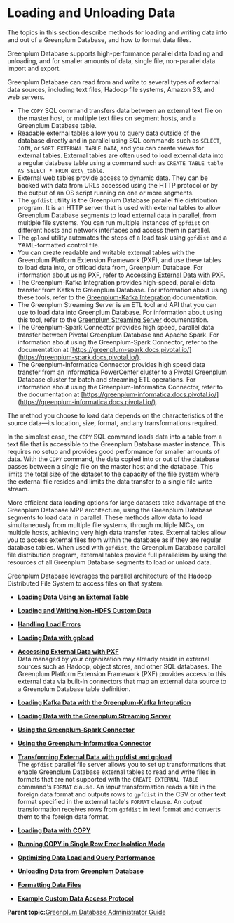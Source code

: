 # Loading and Unloading Data 

The topics in this section describe methods for loading and writing data into and out of a Greenplum Database, and how to format data files.

Greenplum Database supports high-performance parallel data loading and unloading, and for smaller amounts of data, single file, non-parallel data import and export.

Greenplum Database can read from and write to several types of external data sources, including text files, Hadoop file systems, Amazon S3, and web servers.

-   The `COPY` SQL command transfers data between an external text file on the master host, or multiple text files on segment hosts, and a Greenplum Database table.
-   Readable external tables allow you to query data outside of the database directly and in parallel using SQL commands such as `SELECT`, `JOIN`, or `SORT EXTERNAL TABLE DATA`, and you can create views for external tables. External tables are often used to load external data into a regular database table using a command such as `CREATE TABLE table AS SELECT * FROM ext\_table`.
-   External web tables provide access to dynamic data. They can be backed with data from URLs accessed using the HTTP protocol or by the output of an OS script running on one or more segments.
-   The `gpfdist` utility is the Greenplum Database parallel file distribution program. It is an HTTP server that is used with external tables to allow Greenplum Database segments to load external data in parallel, from multiple file systems. You can run multiple instances of `gpfdist` on different hosts and network interfaces and access them in parallel.
-   The `gpload` utility automates the steps of a load task using `gpfdist` and a YAML-formatted control file.
-   You can create readable and writable external tables with the Greenplum Platform Extension Framework \(PXF\), and use these tables to load data into, or offload data from, Greenplum Database. For information about using PXF, refer to [Accessing External Data with PXF](../../external/pxf-overview.html).
-   The Greenplum-Kafka Integration provides high-speed, parallel data transfer from Kafka to Greenplum Database. For information about using these tools, refer to the [Greenplum-Kafka Integration](https://greenplum.docs.pivotal.io/streaming-server/1-4/kafka/intro.html) documentation.
-   The Greenplum Streaming Server is an ETL tool and API that you can use to load data into Greenplum Database. For information about using this tool, refer to the [Greenplum Streaming Server](https://greenplum.docs.pivotal.io/streaming-server/1-4/intro.html) documentation.
-   The Greenplum-Spark Connector provides high speed, parallel data transfer between Pivotal Greenplum Database and Apache Spark. For information about using the Greenplum-Spark Connector, refer to the documentation at [https://greenplum-spark.docs.pivotal.io/](https://greenplum-spark.docs.pivotal.io/).
-   The Greenplum-Informatica Connector provides high speed data transfer from an Informatica PowerCenter cluster to a Pivotal Greenplum Database cluster for batch and streaming ETL operations. For information about using the Greenplum-Informatica Connector, refer to the documentation at [https://greenplum-informatica.docs.pivotal.io/](https://greenplum-informatica.docs.pivotal.io/).

The method you choose to load data depends on the characteristics of the source data—its location, size, format, and any transformations required.

In the simplest case, the `COPY` SQL command loads data into a table from a text file that is accessible to the Greenplum Database master instance. This requires no setup and provides good performance for smaller amounts of data. With the `COPY` command, the data copied into or out of the database passes between a single file on the master host and the database. This limits the total size of the dataset to the capacity of the file system where the external file resides and limits the data transfer to a single file write stream.

More efficient data loading options for large datasets take advantage of the Greenplum Database MPP architecture, using the Greenplum Database segments to load data in parallel. These methods allow data to load simultaneously from multiple file systems, through multiple NICs, on multiple hosts, achieving very high data transfer rates. External tables allow you to access external files from within the database as if they are regular database tables. When used with `gpfdist`, the Greenplum Database parallel file distribution program, external tables provide full parallelism by using the resources of all Greenplum Database segments to load or unload data.

Greenplum Database leverages the parallel architecture of the Hadoop Distributed File System to access files on that system.

-   **[Loading Data Using an External Table](../../load/topics/g-loading-data-using-an-external-table.html)**  

-   **[Loading and Writing Non-HDFS Custom Data](../../load/topics/g-loading-and-writing-non-hdfs-custom-data.html)**  

-   **[Handling Load Errors](../../load/topics/g-handling-load-errors.html)**  

-   **[Loading Data with gpload](../../load/topics/g-loading-data-with-gpload.html)**  

-   **[Accessing External Data with PXF](../../external/pxf-overview.html)**  
Data managed by your organization may already reside in external sources such as Hadoop, object stores, and other SQL databases. The Greenplum Platform Extension Framework \(PXF\) provides access to this external data via built-in connectors that map an external data source to a Greenplum Database table definition.
-   **[Loading Kafka Data with the Greenplum-Kafka Integration](https://greenplum.docs.pivotal.io/streaming-server/1-4/kafka/intro.html)**  

-   **[Loading Data with the Greenplum Streaming Server](https://greenplum.docs.pivotal.io/streaming-server/1-4/intro.html)**  

-   **[Using the Greenplum-Spark Connector](https://greenplum-spark.docs.pivotal.io)**  

-   **[Using the Greenplum-Informatica Connector](https://greenplum-informatica.docs.pivotal.io)**  

-   **[Transforming External Data with gpfdist and gpload](../../load/topics/transforming-xml-data.html)**  
The `gpfdist` parallel file server allows you to set up transformations that enable Greenplum Database external tables to read and write files in formats that are not supported with the `CREATE EXTERNAL TABLE` command's `FORMAT` clause. An *input* transformation reads a file in the foreign data format and outputs rows to `gpfdist` in the CSV or other text format specified in the external table's `FORMAT` clause. An *output* transformation receives rows from `gpfdist` in text format and converts them to the foreign data format.
-   **[Loading Data with COPY](../../load/topics/g-loading-data-with-copy.html)**  

-   **[Running COPY in Single Row Error Isolation Mode](../../load/topics/g-running-copy-in-single-row-error-isolation-mode.html)**  

-   **[Optimizing Data Load and Query Performance](../../load/topics/g-optimizing-data-load-and-query-performance.html)**  

-   **[Unloading Data from Greenplum Database](../../load/topics/g-unloading-data-from-greenplum-database.html)**  

-   **[Formatting Data Files](../../load/topics/g-formatting-data-files.html)**  

-   **[Example Custom Data Access Protocol](../../load/topics/g-example-custom-data-access-protocol.html)**  


**Parent topic:**[Greenplum Database Administrator Guide](../../admin_guide.html)

